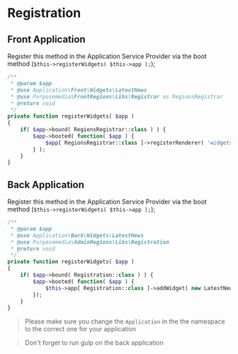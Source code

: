 
# Registration

## Front Application

Register this method in the Application Service Provider via the boot method (`$this->registerWidgets( $this->app );`);

```php
/**
 * @param $app
 * @use Application\Front\Widgets\LatestNews
 * @use Purposemedia\FrontRegions\Libs\Registrar as RegionsRegistrar
 * @return void
 */
private function registerWidgets( $app )
{
    if( $app->bound( RegionsRegistrar::class ) ) {
        $app->booted( function( $app ) {
            $app[ RegionsRegistrar::class ]->registerRenderer( 'widgets.latest-news', new LatestNews );
        } );
    }
}
```

## Back Application

Register this method in the Application Service Provider via the boot method (`$this->registerWidgets( $this->app );`);

```php
/**
 * @param $app
 * @use Application\Back\Widgets\LatestNews
 * @use Purposemedia\AdminRegions\Libs\Registration
 * @return void
 */
private function registerWidgets( $app )
{
    if( $app->bound( Registration::class ) ) {
        $app->booted( function( $app ) {
            $this->app[ Registration::class ]->addWidget( new LatestNews );
        });
    }
}
```

>Please make sure you change the `Application` in the the namespace to the correct one for your application

>Don't forget to run gulp on the back application
